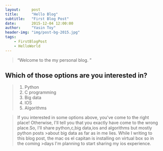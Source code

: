 ```yaml
---
layout:     post
title:      "Hello Blog"
subtitle:   "First Blog Post"
date:       2015-12-04 12:00:00
author:     "Yasin Toy"
header-img: "img/post-bg-2015.jpg"
tags:
    - FirstBlogPost
    - HelloWorld
---
```


> “Welcome to the my personal blog. ”


## Which of those options are you interested in?

> 1) Python
> 2) C programming
> 3) Big data
> 4) IOS
> 5) Algorithms


>If you interested in some options above, you've come to the right place! Otherwise,
>I'll tell you that you exactly have come to the wrong place.So, I'll share python,c,big data,ios and algorithms but mostly python posts >about big data as far as in me lies. While I writing to this blog post, the mac os el capitan is installing on virtual box so in the coming >days I'm planning to start sharing my ios experience.








